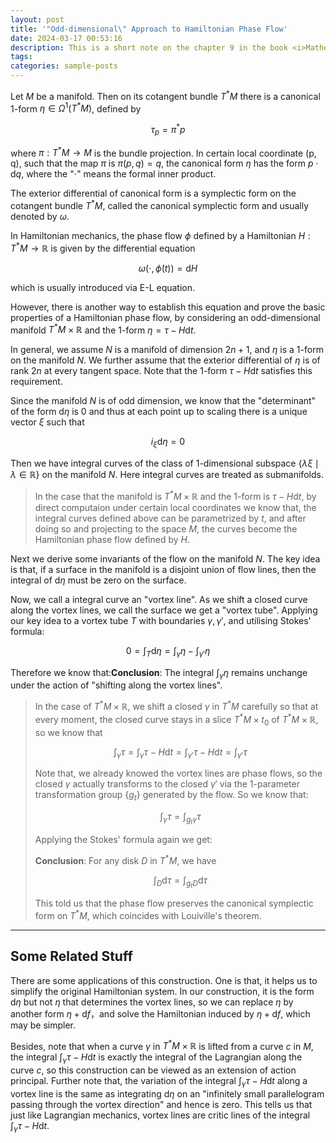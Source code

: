 ```yaml
---
layout: post
title: '"Odd-dimensional\" Approach to Hamiltonian Phase Flow'
date: 2024-03-17 00:53:16
description: This is a short note on the chapter 9 in the book <i>Mathematical Methods of Classical Mechanics</i> by Arnold.
tags:
categories: sample-posts
---
```



Let $M$ be a manifold. Then on its cotangent bundle $T^*M$ there is a canonical 1-form $\eta \in \Omega^{1}(T^*M)$, defined by

$$
\tau_{p} = \pi^* p
$$

where $\pi: T^*M \rightarrow M$ is the bundle projection. In certain local coordinate (p, q), such that the map $\pi$ is $\pi(p, q) = q$, the canonical form $\eta$ has the form $p\cdot \mathrm{d} q$, where the "$\cdot$" means the formal inner product.

The exterior differential of canonical form is a symplectic form on the cotangent bundle $T^*M$, called the canonical symplectic form and usually denoted by $\omega$.

In Hamiltonian mechanics, the phase flow $\phi$ defined by a Hamiltonian $H: T^*M \rightarrow \mathbb{R}$ is given by the differential equation

$$
\omega(\cdot, \dot{\phi}(t)) = \mathrm{d}H
$$

which is usually introduced via E-L equation.

However, there is another way to establish this equation and prove the basic properties of a Hamiltonian phase flow, by considering an odd-dimensional manifold $T^*M \times \mathbb{R}$ and the 1-form $\eta = \tau - H\mathrm{d}t$.

In general, we assume $N$ is a manifold of dimension $2n+1$, and $\eta$ is a 1-form on the manifold $N$. We further assume that the exterior differential of $\eta$ is of rank $2n$ at every tangent space. Note that the 1-form $\tau - H\mathrm{d}t$ satisfies this requirement.

Since the manifold $N$ is of odd dimension, we know that the "determinant" of the form $\mathrm{d} \eta$ is 0 and thus at each point up to scaling there is a unique vector $\xi$ such that

$$
i_{\xi}\mathrm{d} \eta = 0
$$

Then we have integral curves of the class of 1-dimensional subspace $\{\lambda\xi \mid \lambda \in \mathbb{R}\}$ on the manifold $N$. Here integral curves are treated as submanifolds.

> In the case that the manifold is $T^*M \times \mathbb{R}$ and the 1-form is $\tau - H\mathrm{d}t$, by direct computaion under certain local coordinates we know that, the integral curves defined above can be parametrized by $t$, and after doing so and projecting to the space $M$, the curves become the Hamiltonian phase flow defined by $H$.

Next we derive some invariants of the flow on the manifold $N$. The key idea is that, if a surface in the manifold is a disjoint union of flow lines, then the integral of $\mathrm{d}\eta$ must be zero on the surface.

Now, we call a integral curve an "vortex line". As we shift a closed curve along the vortex lines, we call the surface we get a "vortex tube". Applying our key idea to a vortex tube $T$ with boundaries $\gamma, \gamma'$, and utilising Stokes' formula:

$$
0 = \int_{T} \mathrm{d} \eta = \int_{\gamma} \eta - \int_{\gamma'} \eta
$$

Therefore we know that:**Conclusion**: The integral $\int_{\gamma} \eta$ remains unchange under the action of "shifting along the vortex lines".

> In the case of $T^*M \times \mathbb{R}$, we shift a closed $\gamma$ in $T^*M$ carefully so that at every moment, the closed curve stays in a slice $T^*M \times {t_0}$ of $T^*M \times \mathbb{R}$, so we know that
>
> $$
> \int_{\gamma} \tau = \int_{\gamma} \tau - H\mathrm{d}t = \int_{\gamma'} \tau - H\mathrm{d}t =\int_{\gamma'}\tau
> $$
>
> Note that, we already knowed the vortex lines are phase flows, so the closed $\gamma$ actually transforms to the closed $\gamma'$ via the 1-parameter transformation group $\{g_t\}$ generated by the flow. So we know that:
>
> $$
> \int_{\gamma} \tau = \int_{g_t\gamma} \tau
> $$
>
> Applying the Stokes' formula again we get:
>
> **Conclusion**: For any disk $D$ in $T^*M$, we have
>
> $$
> \int_{D} \mathrm{d}\tau = \int_{g_tD} \mathrm{d}\tau
> $$
>
> This told us that the phase flow preserves the canonical symplectic form on $T^*M$, which coincides with Louiville's theorem.

---

## Some Related Stuff

There are some applications of this construction. One is that, it helps us to simplify the original Hamiltonian system. In our construction, it is the form $\mathrm{d} \eta$ but not $\eta$ that determines the vortex lines, so we can replace $\eta$ by another form $\eta + \mathrm{d}f$，and solve the Hamiltonian induced by $\eta + \mathrm{d}f$, which may be simpler.

Besides, note that when a curve $\gamma$ in $T^*M \times \mathbb{R}$ is lifted from a curve $c$ in $M$, the integral $\int_{\gamma}\tau - H\mathrm{d}t$ is exactly the integral of the Lagrangian along the curve $c$, so this construction can be viewed as an extension of action principal. Further note that, the variation of the integral $\int_{\gamma}\tau - H\mathrm{d}t$ along a vortex line is the same as integrating $\mathrm{d}\eta$ on an "infinitely small parallelogram passing through the vortex direction" and hence is zero. This tells us that just like Lagrangian mechanics, vortex lines are critic lines of the integral $\int_{\gamma}\tau - H\mathrm{d}t$.
